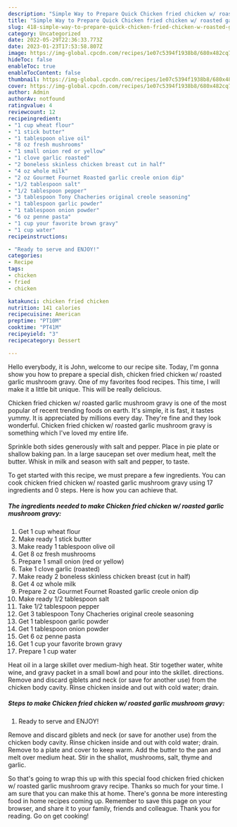 ```yaml
---
description: "Simple Way to Prepare Quick Chicken fried chicken w/ roasted garlic mushroom gravy"
title: "Simple Way to Prepare Quick Chicken fried chicken w/ roasted garlic mushroom gravy"
slug: 418-simple-way-to-prepare-quick-chicken-fried-chicken-w-roasted-garlic-mushroom-gravy
category: Uncategorized
date: 2022-05-29T22:36:33.773Z
date: 2023-01-23T17:53:58.807Z
image: https://img-global.cpcdn.com/recipes/1e07c5394f1938b8/680x482cq70/chicken-fried-chicken-w-roasted-garlic-mushroom-gravy-recipe-main-photo.jpg
hideToc: false
enableToc: true
enableTocContent: false
thumbnail: https://img-global.cpcdn.com/recipes/1e07c5394f1938b8/680x482cq70/chicken-fried-chicken-w-roasted-garlic-mushroom-gravy-recipe-main-photo.jpg
cover: https://img-global.cpcdn.com/recipes/1e07c5394f1938b8/680x482cq70/chicken-fried-chicken-w-roasted-garlic-mushroom-gravy-recipe-main-photo.jpg
author: Admin
authorAv: notfound
ratingvalue: 4
reviewcount: 12
recipeingredient:
- "1 cup wheat flour"
- "1 stick butter"
- "1 tablespoon olive oil"
- "8 oz fresh mushrooms"
- "1 small onion red or yellow"
- "1 clove garlic roasted"
- "2 boneless skinless chicken breast cut in half"
- "4 oz whole milk"
- "2 oz Gourmet Fournet Roasted garlic creole onion dip"
- "1/2 tablespoon salt"
- "1/2 tablespoon pepper"
- "3 tablespoon Tony Chacheries original creole seasoning"
- "1 tablespoon garlic powder"
- "1 tablespoon onion powder"
- "6 oz penne pasta"
- "1 cup your favorite brown gravy"
- "1 cup water"
recipeinstructions:

- "Ready to serve and ENJOY!"
categories:
- Recipe
tags:
- chicken
- fried
- chicken

katakunci: chicken fried chicken 
nutrition: 141 calories
recipecuisine: American
preptime: "PT10M"
cooktime: "PT41M"
recipeyield: "3"
recipecategory: Dessert

---
```



Hello everybody, it is John, welcome to our recipe site. Today, I'm gonna show you how to prepare a special dish, chicken fried chicken w/ roasted garlic mushroom gravy. One of my favorites food recipes. This time, I will make it a little bit unique. This will be really delicious.

Chicken fried chicken w/ roasted garlic mushroom gravy is one of the most popular of recent trending foods on earth. It's simple, it is fast, it tastes yummy. It is appreciated by millions every day. They're fine and they look wonderful. Chicken fried chicken w/ roasted garlic mushroom gravy is something which I've loved my entire life.

Sprinkle both sides generously with salt and pepper. Place in pie plate or shallow baking pan. In a large saucepan set over medium heat, melt the butter. Whisk in milk and season with salt and pepper, to taste.


To get started with this recipe, we must prepare a few ingredients. You can cook chicken fried chicken w/ roasted garlic mushroom gravy using 17 ingredients and 0 steps. Here is how you can achieve that.

<!--inarticleads1-->

##### The ingredients needed to make Chicken fried chicken w/ roasted garlic mushroom gravy:

1. Get 1 cup wheat flour
1. Make ready 1 stick butter
1. Make ready 1 tablespoon olive oil
1. Get 8 oz fresh mushrooms
1. Prepare 1 small onion (red or yellow)
1. Take 1 clove garlic (roasted)
1. Make ready 2 boneless skinless chicken breast (cut in half)
1. Get 4 oz whole milk
1. Prepare 2 oz Gourmet Fournet Roasted garlic creole onion dip
1. Make ready 1/2 tablespoon salt
1. Take 1/2 tablespoon pepper
1. Get 3 tablespoon Tony Chacheries original creole seasoning
1. Get 1 tablespoon garlic powder
1. Get 1 tablespoon onion powder
1. Get 6 oz penne pasta
1. Get 1 cup your favorite brown gravy
1. Prepare 1 cup water


Heat oil in a large skillet over medium-high heat. Stir together water, white wine, and gravy packet in a small bowl and pour into the skillet. directions. Remove and discard giblets and neck (or save for another use) from the chicken body cavity. Rinse chicken inside and out with cold water; drain. 

<!--inarticleads2-->

##### Steps to make Chicken fried chicken w/ roasted garlic mushroom gravy:


1. Ready to serve and ENJOY!

Remove and discard giblets and neck (or save for another use) from the chicken body cavity. Rinse chicken inside and out with cold water; drain. Remove to a plate and cover to keep warm. Add the butter to the pan and melt over medium heat. Stir in the shallot, mushrooms, salt, thyme and garlic. 

So that's going to wrap this up with this special food chicken fried chicken w/ roasted garlic mushroom gravy recipe. Thanks so much for your time. I am sure that you can make this at home. There's gonna be more interesting food in home recipes coming up. Remember to save this page on your browser, and share it to your family, friends and colleague. Thank you for reading. Go on get cooking!
